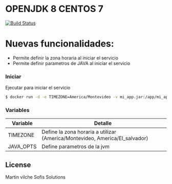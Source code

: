# OPENJDK 8 CENTOS 7

[![Build Status](https://travis-ci.org/joemccann/dillinger.svg?branch=master)](https://travis-ci.org/joemccann/dillinger)


# Nuevas funcionalidades:

  - Permite definir la zona horaria al iniciar el servicio
  - Permite definir parametros de JAVA al iniciar el servicio

### Iniciar


Ejecutar para iniciar el servicio

```sh
$ docker run -d -e TIMEZONE=America/Montevideo -v mi_app.jar:/app/mi_app.jar -e JAVA_OPTS= sofislab/openjdk:jdk8-alpine3.8 mi_app.jar
```

### Variables


| Variable | Detalle |
| ------ | ------ |
| TIMEZONE | Define la zona horaria a utilizar (America/Montevideo, America/El_salvador) |
| JAVA_OPTS | Define parametros de la jvm |

License
----

Martin vilche
Sofis Solutions

